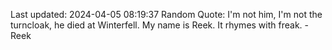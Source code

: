 Last updated: 2024-04-05 08:19:37
Random Quote: I'm not him, I'm not the turncloak, he died at Winterfell.  My name is Reek.  It rhymes with freak.  -  Reek